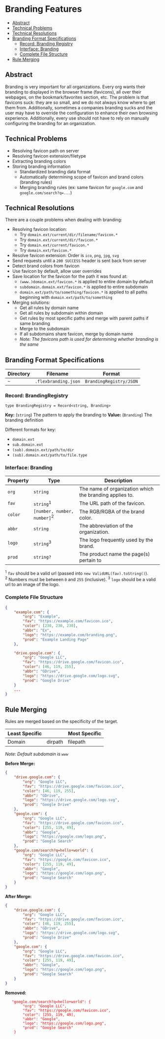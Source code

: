 # Branding Features

-   [Abstract](#abstract)
-   [Technical Problems](#technical-problems)
-   [Technical Resolutions](#technical-resolutions)
-   [Branding Format Specifications](#branding-format-specifications)
    -   [Record: Branding Registry](#record-brandingregistry)
    -   [Interface: Branding](#interface-branding)
    -   [Complete File Structure](#complete-file-structure)
-   [Rule Merging](#rule-merging)

## Abstract

Branding is very important for all organizations.
Every org wants their branding to displayed in the browser frame (favicons),
all over their webpages, on the bookmark/favorites section, etc.
The problem is that favicons suck: they are so small, and we do not always
know where to get them from. Additionally, sometimes a companies branding sucks
and the user may have to override the configuration to enhance their own browsing
experience. Additionally, every use should not have to rely on manually configuring
the branding for an organization.

## Technical Problems

-   Resolving favicon path on server
-   Resolving favicon extension/filetype
-   Extracting branding colors
-   Storing branding information
    -   Standardized branding data format
    -   Automatically determining scope of favicon and brand colors (branding rules)
    -   Merging branding rules (ex: same favicon for `google.com` and `google.com/search?q=...`)

## Technical Resolutions

There are a couple problems when dealing with branding:

-   Resolving favicon location:
    -   Try `domain.ext/current/dir/filename/favicon.*`
    -   Try `domain.ext/current/dir/favicon.*`
    -   Try `domain.ext/current/favicon.*`
    -   Try `domain.ext/favicon.*`
-   Resolve favicon extension: Order is `ico`, `png`, `jpg`, `svg`
-   Send requests until a `200 SUCCESS` header is sent back from server
-   Detect brand colors from favicon
-   Use favicon by default, allow user overrides
-   Save location for the favicon for the path it was found at:
    -   `(www.)domain.ext/favicon.*` is applied to entire domain by default
    -   `subdomain.domain.ext/favicon.*` is applied to entire subdomain
    -   `domain.ext/path/to/something/favicon.*` is applied to all paths
        beginning with `domain.ext/path/to/something`
-   Merging solutions:
    -   Get all rules by domain name
    -   Get all rules by subdomain within domain
    -   Get rules by most specific paths and merge with parent paths if same branding
    -   Merge to the subdomain
    -   If all subdomains share favicon, merge by domain name
    -   _Note: The favicons path is used for determining whether branding is the same_

## Branding Format Specifications

| Directory | Filename             | Format                  |
| --------- | -------------------- | ----------------------- |
| `~`       | `.flexbranding.json` | `BrandingRegistry/JSON` |

### Record: BrandingRegistry

`type BrandingRegistry = Record<string, Branding>`

**Key:** (`string`) The pattern to apply the branding to
**Value:** (`Branding`) The branding definition

Different formats for key:

-   `domain.ext`
-   `sub.domain.ext`
-   `(sub).domain.ext/path/to/dir`
-   `(sub).domain.ext/path/to/file.type`

### Interface: Branding

| Property | Type                                   | Description                                             |
| -------- | -------------------------------------- | ------------------------------------------------------- |
| `org`    | `string`                               | The name of organization which the branding applies to. |
| `fav`    | `string`<sup>1</sup>                   | The URL path of the favicon.                            |
| `color`  | `[number, number, number]`<sup>2</sup> | The RGB/RGBA of the brand color.                        |
| `abbr`   | `string`                               | The abbreviation of the organization.                   |
| `logo`   | `string`<sup>3</sup>                   | The logo frequently used by the brand.                  |
| `prod`   | `string?`                              | The product name the page(s) pertain to                 |

<sup>1</sup> `fav` should be a valid url (passed into `new ValidURL(fav).toString()`).  
<sup>2</sup> Numbers must be between `0` and `255` (inclusive).
<sup>3</sup> `logo` should be a valid url to an image of the logo.

### Complete File Structure

```JSON
{
    "example.com": {
        "org": "Example",
        "fav": "https://example.com/favicon.ico",
        "color": [230, 230, 230],
        "abbr": "Ex",
        "logo": "https://example.com/branding.png",
        "prod": "Example Landing Page"
    },

    "drive.google.com": {
        "org": "Google LLC",
        "fav": "https://drive.google.com/favicon.ico",
        "color": [46, 119, 255],
        "abbr": "GDrive",
        "logo": "https://drive.google.com/logo.svg",
        "prod": "Google Drive"
    }
    ...
}
```

## Rule Merging

Rules are merged based on the specificity of the target.

| Least Specific |         | Most Specific |
| -------------- | ------- | ------------- |
| Domain         | dirpath | filepath      |

_Note: Default subdomain is `www`_

**Before Merge:**

```JSON
{
    "drive.google.com": {
        "org": "Google LLC",
        "fav": "https://drive.google.com/favicon.ico",
        "color": [46, 119, 255],
        "abbr": "GDrive",
        "logo": "https://drive.google.com/logo.svg",
        "prod": "Google Drive"
    },
    "google.com": {
        "org": "Google LLC",
        "fav": "https://drive.google.com/favicon.ico",
        "color": [255, 119, 49],
        "abbr": "Google",
        "logo": "https://google.com/logo.png",
        "prod": "Google Search"
    },
    "google.com/search?q=hello+world": {
        "org": "Google LLC",
        "fav": "https://google.com/favicon.ico",
        "color": [255, 119, 49],
        "abbr": "Google",
        "logo": "https://google.com/logo.png",
        "prod": "Google Search"
    }
}
```

**After Merge:**

```JSON
{
    "drive.google.com": {
        "org": "Google LLC",
        "fav": "https://drive.google.com/favicon.ico",
        "color": [46, 119, 255],
        "abbr": "GDrive",
        "logo": "https://drive.google.com/logo.svg",
        "prod": "Google Drive"
    },
    "google.com": {
        "org": "Google LLC",
        "fav": "https://drive.google.com/favicon.ico",
        "color": [255, 119, 49],
        "abbr": "Google",
        "logo": "https://google.com/logo.png",
        "prod": "Google Search"
    }
}
```

**Removed:**

<pre><code style="color:red">   "google.com/search?q=hello+world": {
        "org": "Google LLC",
        "fav": "https://google.com/favicon.ico",
        "color": [255, 119, 49],
        "abbr": "Google",
        "logo": "https://google.com/logo.png",
        "prod": "Google Search"
    }
</code></pre>
